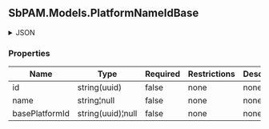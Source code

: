
<h2 id="tocS_SbPAM.Models.PlatformNameIdBase">SbPAM.Models.PlatformNameIdBase</h2>

<a id="schemasbpam.models.platformnameidbase"></a>
<a id="schema_SbPAM.Models.PlatformNameIdBase"></a>
<a id="tocSsbpam.models.platformnameidbase"></a>
<a id="tocssbpam.models.platformnameidbase"></a>

<details><summary>JSON</summary>


```json
{
  "id": "497f6eca-6276-4993-bfeb-53cbbbba6f08",
  "name": "string",
  "basePlatformId": "01dea6be-a8fe-4b3c-9c51-3efd6a2732fb"
}

```


</details>

### Properties

|Name|Type|Required|Restrictions|Description|
|---|---|---|---|---|
|id|string(uuid)|false|none|none|
|name|string¦null|false|none|none|
|basePlatformId|string(uuid)¦null|false|none|none|



